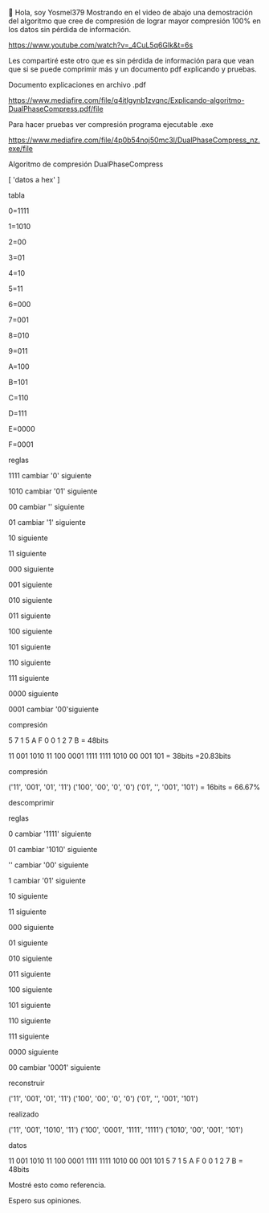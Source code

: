  👋 Hola, soy Yosmel379
 Mostrando en el video de abajo una demostración del algoritmo que cree de compresión de lograr mayor compresión 100% en los datos sin pérdida de información.

https://www.youtube.com/watch?v=_4CuL5q6Glk&t=6s


Les compartiré este otro que es sin pérdida de información para que vean que si se puede comprimir más y un documento pdf explicando y pruebas.


  Documento explicaciones en archivo .pdf
  
https://www.mediafire.com/file/q4itlgynb1zvqnc/Explicando-algoritmo-DualPhaseCompress.pdf/file


Para hacer pruebas ver compresión programa ejecutable .exe

https://www.mediafire.com/file/4p0b54noj50mc3l/DualPhaseCompress_nz.exe/file



Algoritmo de compresión DualPhaseCompress


[      'datos a hex'      ]

      
tabla

0=1111

1=1010

2=00

3=01

4=10

5=11

6=000

7=001

8=010

9=011

A=100

B=101

C=110

D=111

E=0000

F=0001



reglas

1111 cambiar '0' siguiente

1010 cambiar '01' siguiente

00 cambiar '' siguiente

01 cambiar '1' siguiente

10 siguiente

11 siguiente

000 siguiente

001 siguiente

010 siguiente

011 siguiente

100 siguiente

101 siguiente

110 siguiente

111 siguiente

0000 siguiente

0001 cambiar '00'siguiente


compresión

5    7       1        5   A      F       0       0        1       2     7      B = 48bits

11  001  1010  11  100  0001 1111 1111  1010  00   001  101 = 38bits =20.83bits


compresión

('11', '001', '01', '11') ('100', '00', '0', '0') ('01', '', '001', '101') = 16bits = 66.67%


descomprimir


reglas

0   cambiar '1111' siguiente

01 cambiar '1010' siguiente

''  cambiar '00' siguiente
     
1  cambiar '01' siguiente

10 siguiente

11 siguiente

000 siguiente

01 siguiente

010 siguiente

011 siguiente

100 siguiente

101 siguiente

110 siguiente

111 siguiente

0000 siguiente

00   cambiar '0001' siguiente


reconstruir

('11', '001', '01', '11') ('100', '00', '0', '0') ('01', '', '001', '101')


realizado

('11', '001', '1010', '11') ('100', '0001', '1111', '1111') ('1010', '00', '001', '101')


datos

11  001  1010  11  100  0001 1111 1111 1010 00 001 101
 5    7      1        5    A     F        0       0      1       2   7     B = 48bits 



Mostré esto como referencia.

Espero sus opiniones.



